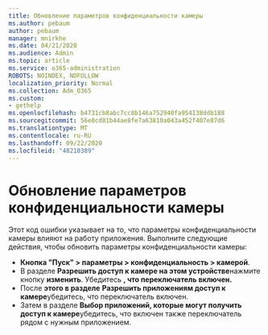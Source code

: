 ```yaml
---
title: Обновление параметров конфиденциальности камеры
ms.author: pebaum
author: pebaum
manager: mnirkhe
ms.date: 04/21/2020
ms.audience: Admin
ms.topic: article
ms.service: o365-administration
ROBOTS: NOINDEX, NOFOLLOW
localization_priority: Normal
ms.collection: Adm_O365
ms.custom:
- gethelp
ms.openlocfilehash: b4731cb8abc7cc8b146a752940fa954138ddb188
ms.sourcegitcommit: 56e0cd81b44ae8fe7a63810a043a452f407e87d6
ms.translationtype: MT
ms.contentlocale: ru-RU
ms.lasthandoff: 09/22/2020
ms.locfileid: "48210389"
---
```

# <a name="update-your-cameras-privacy-settings"></a>Обновление параметров конфиденциальности камеры

Этот код ошибки указывает на то, что параметры конфиденциальности камеры влияют на работу приложения. Выполните следующие действия, чтобы обновить параметры конфиденциальности камеры:

- **Кнопка "Пуск" > параметры > конфиденциальность > камерой**.
- В разделе **Разрешить доступ к камере на этом устройстве**нажмите кнопку **изменить**. Убедитесь **, что переключатель включен.**
- После **этого в разделе** **Разрешить приложениям доступ к камере**убедитесь, что переключатель включен.
- Затем в разделе **Выбор приложений, которые могут получить доступ к камере**убедитесь, что включен также переключатель рядом с нужным приложением.
